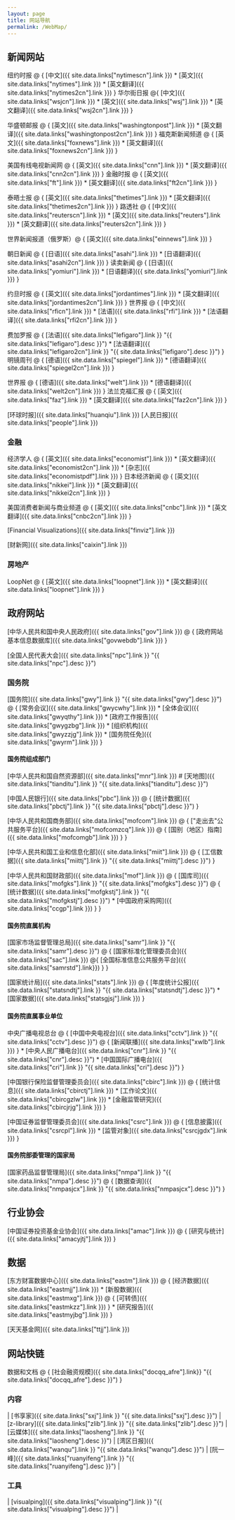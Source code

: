 ```yaml
---
layout: page
title: 网站导航
permalink: /WebMap/
---
```


## 新闻网站

纽约时报 @ {
    [中文]({{ site.data.links["nytimescn"].link }})
    * [英文]({{ site.data.links["nytimes"].link }})
    * [英文翻译]({{ site.data.links["nytimes2cn"].link }})
}
华尔街日报 @{
    [中文]({{ site.data.links["wsjcn"].link }})
    * [英文]({{ site.data.links["wsj"].link }})
    * [英文翻译]({{ site.data.links["wsj2cn"].link }})
}

华盛顿邮报 @ {
    [英文]({{ site.data.links["washingtonpost"].link }})
    * [英文翻译]({{ site.data.links["washingtonpost2cn"].link }})
}
福克斯新闻频道 @ {
    [英文]({{ site.data.links["foxnews"].link }})
    * [英文翻译]({{ site.data.links["foxnews2cn"].link }})
}

美国有线电视新闻网 @ {
    [英文]({{ site.data.links["cnn"].link }})
    * [英文翻译]({{ site.data.links["cnn2cn"].link }})
} 
金融时报 @ {
    [英文]({{ site.data.links["ft"].link }})
    * [英文翻译]({{ site.data.links["ft2cn"].link }})
}

泰晤士报 @ {
    [英文]({{ site.data.links["thetimes"].link }})
    * [英文翻译]({{ site.data.links["thetimes2cn"].link }})
}
路透社 @ {
    [中文]({{ site.data.links["reuterscn"].link }})
    * [英文]({{ site.data.links["reuters"].link }})
    * [英文翻译]({{ site.data.links["reuters2cn"].link }})
}

世界新闻报道（俄罗斯）@ {
    [英文]({{ site.data.links["einnews"].link }})
}

朝日新闻 @ {
    [日语]({{ site.data.links["asahi"].link }})
    * [日语翻译]({{ site.data.links["asahi2cn"].link }})
}
读卖新闻 @ {
    [日语]({{ site.data.links["yomiuri"].link }})
    * [日语翻译]({{ site.data.links["yomiuri"].link }})
}


约旦时报 @ {
    [英文]({{ site.data.links["jordantimes"].link }})
    * [英文翻译]({{ site.data.links["jordantimes2cn"].link }})
}
世界报 @ {
    [中文]({{ site.data.links["rficn"].link }})
    * [法语]({{ site.data.links["rfi"].link }})
    * [法语翻译]({{ site.data.links["rfi2cn"].link }})
}

费加罗报 @ {
    [法语]({{ site.data.links["lefigaro"].link }} "{{ site.data.links["lefigaro"].desc }}")
    * [法语翻译]({{ site.data.links["lefigaro2cn"].link }} "{{ site.data.links["lefigaro"].desc }}")
}
明镜周刊 @ {
    [德语]({{ site.data.links["spiegel"].link }})
    * [德语翻译]({{ site.data.links["spiegel2cn"].link }})
}

世界报 @ {
    [德语]({{ site.data.links["welt"].link }})
    * [德语翻译]({{ site.data.links["welt2cn"].link }})
}
法兰克福汇报 @ {
    [英文]({{ site.data.links["faz"].link }})
    * [英文翻译]({{ site.data.links["faz2cn"].link }})
}

[环球时报]({{ site.data.links["huanqiu"].link }})
[人民日报]({{ site.data.links["people"].link }})


### 金融

经济学人 @ {
    [英文]({{ site.data.links["economist"].link }})
    * [英文翻译]({{ site.data.links["economist2cn"].link }})
    * [杂志]({{ site.data.links["economistpdf"].link }})
}
日本经济新闻 @ {
    [英文]({{ site.data.links["nikkei"].link }})
    * [英文翻译]({{ site.data.links["nikkei2cn"].link }})
}

美国消费者新闻与商业频道 @ {
    [英文]({{ site.data.links["cnbc"].link }})
    * [英文翻译]({{ site.data.links["cnbc2cn"].link }})
}

[Financial Visualizations]({{ site.data.links["finviz"].link }})

[财新网]({{ site.data.links["caixin"].link }})

### 房地产

LoopNet @ {
    [英文]({{ site.data.links["loopnet"].link }})
    * [英文翻译]({{ site.data.links["loopnet"].link }})
}

## 政府网站

[中华人民共和国中央人民政府]({{ site.data.links["gov"].link }}) 
    @ {
        [政府网站基本信息数据库]({{ site.data.links["govwebdb"].link }})
    }

[全国人民代表大会]({{ site.data.links["npc"].link }} "{{ site.data.links["npc"].desc }}")

### 国务院
[国务院]({{ site.data.links["gwy"].link }} "{{ site.data.links["gwy"].desc }}") 
    @ { 
        [常务会议]({{ site.data.links["gwycwhy"].link }}) 
        * [全体会议]({{ site.data.links["gwyqthy"].link }}) 
        * [政府工作报告]({{ site.data.links["gwygzbg"].link }}) 
        * [组织机构]({{ site.data.links["gwyzzjg"].link }}) 
        * [国务院任免]({{ site.data.links["gwyrm"].link }}) 
    }

#### 国务院组成部门

[中华人民共和国自然资源部]({{ site.data.links["mnr"].link }}) # [天地图]({{ site.data.links["tianditu"].link }} "{{ site.data.links["tianditu"].desc }}")

[中国人民银行]({{ site.data.links["pbc"].link }}) 
    @ {
         [统计数据]({{ site.data.links["pbctj"].link }} "{{ site.data.links["pbctj"].desc }}") 
    }

[中华人民共和国商务部]({{ site.data.links["mofcom"].link }}) 
    @ {
        ["走出去"公共服务平台]({{ site.data.links["mofcomzcq"].link }}) 
            @ {
                 [国别（地区）指南]({{ site.data.links["mofcomgb"].link }}) 
            } 
    }

[中华人民共和国工业和信息化部]({{ site.data.links["miit"].link }})
    @ {
        [工信数据]({{ site.data.links["miittj"].link }} "{{ site.data.links["miittj"].desc }}")
    }

[中华人民共和国财政部]({{ site.data.links["mof"].link }}) 
    @ {
        [国库司]({{ site.data.links["mofgks"].link }} "{{ site.data.links["mofgks"].desc }}") 
            @ {
                [统计数据]({{ site.data.links["mofgkstj"].link }} "{{ site.data.links["mofgkstj"].desc }}")
                * [中国政府采购网]({{ site.data.links["ccgp"].link }})
            }
    }

#### 国务院直属机构

[国家市场监督管理总局]({{ site.data.links["samr"].link }} "{{ site.data.links["samr"].desc }}")
    @ {
        [国家标准化管理委员会]({{ site.data.links["sac"].link }})
            @{
                [全国标准信息公共服务平台]({{ site.data.links["samrstd"].link}})
            }
    }

[国家统计局]({{ site.data.links["stats"].link }})
    @ {
        [年度统计公报]({{ site.data.links["statsndtj"].link }} "{{ site.data.links["statsndtj"].desc }}")
        * [国家数据]({{ site.data.links["statsgjsj"].link }})
    }

#### 国务院直属事业单位

中央广播电视总台
    @ {
        [中国中央电视台]({{ site.data.links["cctv"].link }} "{{ site.data.links["cctv"].desc }}")
            @ {
                [新闻联播]({{ site.data.links["xwlb"].link }})
            } 
            * [中央人民广播电台]({{ site.data.links["cnr"].link }} "{{ site.data.links["cnr"].desc }}")
            * [中国国际广播电台]({{ site.data.links["cri"].link }} "{{ site.data.links["cri"].desc }}") 
    }

[中国银行保险监督管理委员会]({{ site.data.links["cbirc"].link }})
    @ {
        [统计信息]({{ site.data.links["cbirctj"].link }})
        * [工作论文]({{ site.data.links["cbircgzlw"].link }})
        * [金融监管研究]({{ site.data.links["cbircjrjg"].link }})
    }

[中国证券监督管理委员会]({{ site.data.links["csrc"].link }})
    @ {
        [信息披露]({{ site.data.links["csrcpl"].link }})
        * [监管对象]({{ site.data.links["csrcjgdx"].link }})
    }

#### 国务院部委管理的国家局

[国家药品监督管理局]({{ site.data.links["nmpa"].link }} "{{ site.data.links["nmpa"].desc }}")
    @ {
        [数据查询]({{ site.data.links["nmpasjcx"].link }} "{{ site.data.links["nmpasjcx"].desc }}")
    }


## 行业协会

[中国证券投资基金业协会]({{ site.data.links["amac"].link }})
    @ {
        [研究与统计]({{ site.data.links["amacyjtj"].link }})
    }

## 数据

[东方财富数据中心]({{ site.data.links["eastm"].link }})
    @ {
        [经济数据]({{ site.data.links["eastmjj"].link }})
        * [新股数据]({{ site.data.links["eastmxg"].link }})
            @ {
                [可转债]({{ site.data.links["eastmkzz"].link }})
            }
        * [研究报告]({{ site.data.links["eastmyjbg"].link }})
    }

[天天基金网]({{ site.data.links["ttjj"].link }})

## 网站快链

数据和文档
    @ {
        [社会融资规模]({{ site.data.links["docqq_afre"].link}} "{{ site.data.links["docqq_afre"].desc }}")
    }

### 内容

| [书享家]({{ site.data.links["sxj"].link }} "{{ site.data.links["sxj"].desc }}") | [z-library]({{ site.data.links["zlib"].link }} "{{ site.data.links["zlib"].desc }}") | [云媒体]({{ site.data.links["laosheng"].link }} "{{ site.data.links["laosheng"].desc }}") | [湾区日报]({{ site.data.links["wanqu"].link }} "{{ site.data.links["wanqu"].desc }}") | [阮一峰]({{ site.data.links["ruanyifeng"].link }} "{{ site.data.links["ruanyifeng"].desc }}") |

### 工具

| [visualping]({{ site.data.links["visualping"].link }} "{{ site.data.links["visualping"].desc }}")  |